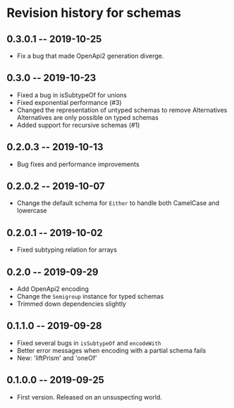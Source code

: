# Revision history for schemas

## 0.3.0.1 --  2019-10-25
* Fix a bug that made OpenApi2 generation diverge.

## 0.3.0 --  2019-10-23
* Fixed a bug in isSubtypeOf for unions
* Fixed exponential performance (#3)
* Changed the representation of untyped schemas to remove Alternatives
  Alternatives are only possible on typed schemas
* Added support for recursive schemas (#1)

## 0.2.0.3 --  2019-10-13
* Bug fixes and performance improvements

## 0.2.0.2 --  2019-10-07
* Change the default schema for `Either` to handle both CamelCase and lowercase

## 0.2.0.1 --  2019-10-02
* Fixed subtyping relation for arrays

## 0.2.0 --  2019-09-29
* Add OpenApi2 encoding
* Change the `Semigroup` instance for typed schemas
* Trimmed down dependencies slightly

## 0.1.1.0 --  2019-09-28
* Fixed several bugs in `isSubtypeOf` and `encodeWith`
* Better error messages when encoding with a partial schema fails
* New: 'liftPrism' and 'oneOf'

## 0.1.0.0 -- 2019-09-25

* First version. Released on an unsuspecting world.
